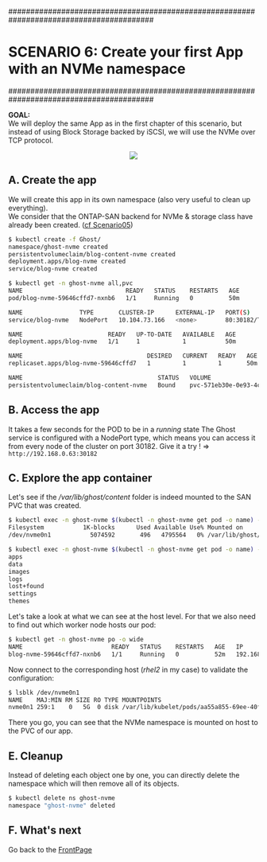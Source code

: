 #########################################################################################
# SCENARIO 6: Create your first App with an NVMe namespace
#########################################################################################

**GOAL:**  
We will deploy the same App as in the first chapter of this scenario, but instead of using Block Storage backed by iSCSI, we will use the NVMe over TCP protocol.

<p align="center"><img src="Images/scenario6.jpg"></p>

## A. Create the app

We will create this app in its own namespace (also very useful to clean up everything).  
We consider that the ONTAP-SAN backend for NVMe & storage class have already been created. ([cf Scenario05](../Scenario05))

```bash
$ kubectl create -f Ghost/
namespace/ghost-nvme created
persistentvolumeclaim/blog-content-nvme created
deployment.apps/blog-nvme created
service/blog-nvme created

$ kubectl get -n ghost-nvme all,pvc
NAME                             READY   STATUS    RESTARTS   AGE
pod/blog-nvme-59646cffd7-nxnb6   1/1     Running   0          50m

NAME                TYPE       CLUSTER-IP      EXTERNAL-IP   PORT(S)        AGE
service/blog-nvme   NodePort   10.104.73.166   <none>        80:30182/TCP   50m

NAME                        READY   UP-TO-DATE   AVAILABLE   AGE
deployment.apps/blog-nvme   1/1     1            1           50m

NAME                                   DESIRED   CURRENT   READY   AGE
replicaset.apps/blog-nvme-59646cffd7   1         1         1       50m

NAME                                      STATUS   VOLUME                                     CAPACITY   ACCESS MODES   STORAGECLASS         VOLUMEATTRIBUTESCLASS   AGE
persistentvolumeclaim/blog-content-nvme   Bound    pvc-571eb30e-0e93-4c61-acf7-ac96d85d6773   5Gi        RWO            storage-class-nvme   <unset>                 50m
```

## B. Access the app

It takes a few seconds for the POD to be in a *running* state
The Ghost service is configured with a NodePort type, which means you can access it from every node of the cluster on port 30182.
Give it a try !
=> `http://192.168.0.63:30182`

## C. Explore the app container

Let's see if the */var/lib/ghost/content* folder is indeed mounted to the SAN PVC that was created.

```bash
$ kubectl exec -n ghost-nvme $(kubectl -n ghost-nvme get pod -o name) -- df /var/lib/ghost/content
Filesystem           1K-blocks      Used Available Use% Mounted on
/dev/nvme0n1           5074592       496   4795564   0% /var/lib/ghost/content

$ kubectl exec -n ghost-nvme $(kubectl -n ghost-nvme get pod -o name) -- ls /var/lib/ghost/content
apps
data
images
logs
lost+found
settings
themes
```  

Let's take a look at what we can see at the host level. For that we also need to find out which worker node hosts our pod:  
```bash
$ kubectl get -n ghost-nvme po -o wide
NAME                         READY   STATUS    RESTARTS   AGE   IP               NODE    NOMINATED NODE   READINESS GATES
blog-nvme-59646cffd7-nxnb6   1/1     Running   0          52m   192.168.28.124   rhel2   <none>           <none>
```

Now connect to the corresponding host (_rhel2_ in my case) to validate the configuration:  
```bash
$ lsblk /dev/nvme0n1
NAME    MAJ:MIN RM SIZE RO TYPE MOUNTPOINTS
nvme0n1 259:1    0   5G  0 disk /var/lib/kubelet/pods/aa55a855-69ee-40fc-a245-bbefdd8a28da/volumes/kubernetes.io~csi/pvc-571eb30e-0e93-4c61-acf7-ac96d85d6773/mount
```
There you go, you can see that the NVMe namespace is mounted on host to the PVC of our app.  

## E. Cleanup

Instead of deleting each object one by one, you can directly delete the namespace which will then remove all of its objects.

```bash
$ kubectl delete ns ghost-nvme
namespace "ghost-nvme" deleted
```

## F. What's next

Go back to the [FrontPage](https://github.com/YvosOnTheHub/LabNetApp)